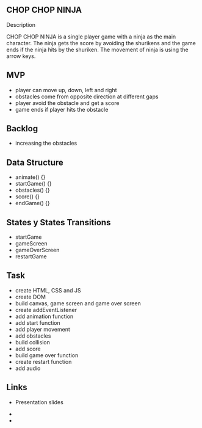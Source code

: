CHOP CHOP NINJA
--------------------------------------------------------------------------------------------------------------------------------------------------------------------
Description

CHOP CHOP NINJA is a single player game with a ninja as the main character. The ninja gets the score by avoiding the shurikens and the game ends if the ninja hits 
by the shuriken. The movement of ninja is using the arrow keys.

MVP
--------------------------------------------------------------------------------------------------------------------------------------------------------------------
* player can move up, down, left and right
* obstacles come from opposite direction at different gaps
* player avoid the obstacle and get a score
* game ends if player hits the obstacle

Backlog
-------------------------------------------------------------------------------------------------------------------------------------------------------------------
* increasing the obstacles

Data Structure
-------------------------------------------------------------------------------------------------------------------------------------------------------------------
* animate() {}
* startGame() {}
* obstacles() {}
* score() {}
* endGame() {}

States y States Transitions
------------------------------------------------------------------------------------------------------------------------------------------------------------------
* startGame
* gameScreen
* gameOverScreen 
* restartGame

Task
-----------------------------------------------------------------------------------------------------------------------------------------------------------------
* create HTML, CSS and JS
* create DOM
* build canvas, game screen and game over screen
* create addEventListener
* add animation function
* add start function
* add player movement
* add obstacles
* build collision
* add score
* build game over function
* create restart function
* add audio

Links
-----------------------------------------------------------------------------------------------------------------------------------------------------------------

* Presentation slides
  
* 

* 
